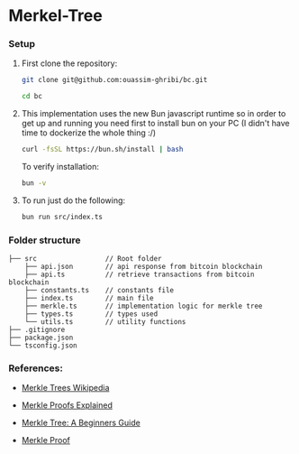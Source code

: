 # Merkel-Tree

### Setup

1. First clone the repository:

   ```bash
   git clone git@github.com:ouassim-ghribi/bc.git

   cd bc
   ```

2. This implementation uses the new Bun javascript runtime so in order to get up and running you need first to install bun on your PC (I didn't have time to dockerize the whole thing :/)

   ```bash
   curl -fsSL https://bun.sh/install | bash
   ```

   To verify installation:

   ```bash
   bun -v
   ```

3. To run just do the following:

   ```bash
   bun run src/index.ts
   ```

### Folder structure

    ├── src                 // Root folder
        ├── api.json        // api response from bitcoin blockchain
        ├── api.ts          // retrieve transactions from bitcoin blockchain
        ├── constants.ts    // constants file
        ├── index.ts        // main file
        ├── merkle.ts       // implementation logic for merkle tree
        ├── types.ts        // types used
        └── utils.ts        // utility functions
    ├── .gitignore
    ├── package.json
    └── tsconfig.json

### References:

- [Merkle Trees Wikipedia](https://en.wikipedia.org/wiki/Merkle_tree)
- [Merkle Proofs Explained](https://medium.com/crypto-0-nite/merkle-proofs-explained-6dd429623dc5)
- [Merkle Tree: A Beginners Guide](https://kba.ai/merkle-tree-a-beginners-guide/)

- [Merkle Proof](https://computersciencewiki.org/index.php/Merkle_proof)
